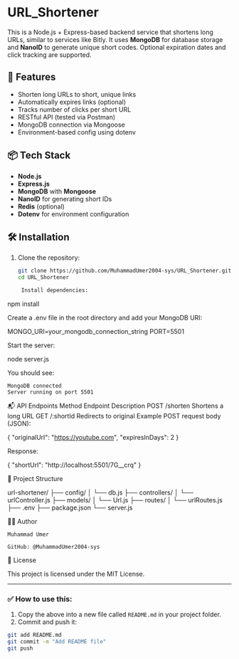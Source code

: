 # URL_Shortener


This is a Node.js + Express-based backend service that shortens long URLs, similar to services like Bitly. It uses **MongoDB** for database storage and **NanoID** to generate unique short codes. Optional expiration dates and click tracking are supported.

## 🚀 Features

- Shorten long URLs to short, unique links
- Automatically expires links (optional)
- Tracks number of clicks per short URL
- RESTful API (tested via Postman)
- MongoDB connection via Mongoose
- Environment-based config using dotenv

## 📦 Tech Stack

- **Node.js**
- **Express.js**
- **MongoDB** with **Mongoose**
- **NanoID** for generating short IDs
- **Redis** (optional)
- **Dotenv** for environment configuration

## 🛠️ Installation

1. Clone the repository:

   ```bash
   git clone https://github.com/MuhammadUmer2004-sys/URL_Shortener.git
   cd URL_Shortener

    Install dependencies:

npm install

Create a .env file in the root directory and add your MongoDB URI:

MONGO_URI=your_mongodb_connection_string
PORT=5501

Start the server:

node server.js

You should see:

    MongoDB connected
    Server running on port 5501

📬 API Endpoints
Method	Endpoint	Description
POST	/shorten	Shortens a long URL
GET	/:shortId	Redirects to original
Example POST request body (JSON):

{
  "originalUrl": "https://youtube.com",
  "expiresInDays": 2
}

Response:

{
  "shortUrl": "http://localhost:5501/7G__crq"
}

📁 Project Structure

url-shortener/
├── config/
│   └── db.js
├── controllers/
│   └── urlController.js
├── models/
│   └── Url.js
├── routes/
│   └── urlRoutes.js
├── .env
├── package.json
└── server.js

🧑‍💻 Author

    Muhammad Umer

    GitHub: @MuhammadUmer2004-sys

📄 License

This project is licensed under the MIT License.


---

### ✅ How to use this:
1. Copy the above into a new file called `README.md` in your project folder.
2. Commit and push it:

```bash
git add README.md
git commit -m "Add README file"
git push
